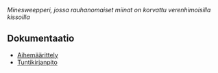 *Minesweepperi, jossa rauhanomaiset miinat on korvattu verenhimoisilla kissoilla*


## Dokumentaatio

* [Aihemäärittely](dokumentaatio/aiheenKuvausJaRakenne.md)
* [Tuntikirjanpito](dokumentaatio/tuntikirjanpito.md)
